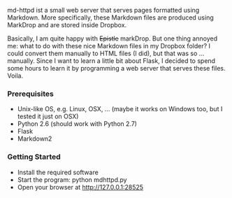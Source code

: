 md-httpd ist a small web server that serves pages formatted using Markdown.
More specifically, these Markdown files are produced using MarkDrop and are
stored inside Dropbox.

Basically, I am quite happy with ~~Epistle~~ markDrop. But one thing annoyed
me: what to do with these nice Markdown files in my Dropbox folder? I could
convert them manually to HTML files (I did), but that was so ... manually.
Since I want to learn a little bit about Flask, I decided to spend some hours
to learn it by programming a web server that serves these files. Voila.

### Prerequisites

* Unix-like OS, e.g. Linux, OSX, ... (maybe it works on Windows too, but I
  tested it just on OSX)
* Python 2.6 (should work with Python 2.7)
* Flask
* Markdown2 

### Getting Started

* Install the required software
* Start the program: python mdhttpd.py
* Open your browser at http://127.0.0.1:28525
